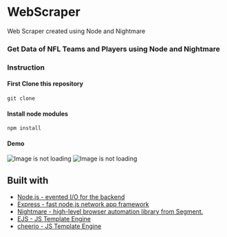 # WebScraper
Web Scraper created using Node and Nightmare

### Get Data of NFL Teams and Players using Node and Nightmare

### Instruction 

#### First Clone this repository

```
git clone 
```
#### Install node modules

```
npm install 
```
#### Demo
![Image is not loading](https://github.com/kaddy645/WebScraper/blob/master/Screenshot%202020-10-12%20at%201.27.21%20PM.png)
![Image is not loading](https://github.com/kaddy645/WebScraper/blob/master/Screenshot%202020-10-12%20at%2012.19.04%20PM.png)



## Built with
* [Node.js - evented I/O for the backend](https://nodejs.org/en/)
* [Express - fast node.js network app framework](https://expressjs.com/en/api.html)
* [Nightmare -  high-level browser automation library from Segment.](https://github.com/segmentio/nightmare#readme)
* [EJS - JS Template Engine](https://ejs.co/)
* [cheerio - JS Template Engine](https://ejs.co/)

